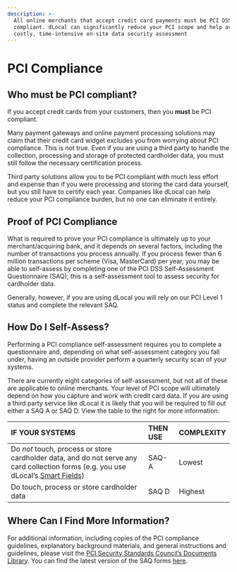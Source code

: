 ```yaml
---
description: >-
  All online merchants that accept credit card payments must be PCI DSS
  compliant. dLocal can significantly reduce your PCI scope and help avoid a
  costly, time-intensive on-site data security assessment
---
```


# PCI Compliance

## **Who must be PCI compliant?**

If you accept credit cards from your customers, then you **must** be PCI compliant.

Many payment gateways and online payment processing solutions may claim that their credit card widget excludes you from worrying about PCI compliance. This is not true. Even if you are using a third party to handle the collection, processing and storage of protected cardholder data, you must still follow the necessary certification process.

Third party solutions allow you to be PCI compliant with much less effort and expense than if you were processing and storing the card data yourself, but you still have to certify each year. Companies like dLocal can help reduce your PCI compliance burden, but no one can eliminate it entirely.

## **Proof of PCI Compliance**

What is required to prove your PCI compliance is ultimately up to your merchant/acquiring bank, and it depends on several factors, including the number of transactions you process annually. If you process fewer than 6 million transactions per scheme \(Visa, MasterCard\) per year, you may be able to self-assess by completing one of the PCI DSS Self-Assessment Questionnaire \(SAQ\); this is a self-assessment tool to assess security for cardholder data. 

Generally, however, if you are using dLocal you will rely on our PCI Level 1 status and complete the relevant SAQ.

## **How Do I Self-Assess?**

Performing a PCI compliance self-assessment requires you to complete a questionnaire and, depending on what self-assessment category you fall under, having an outside provider perform a quarterly security scan of your systems.

There are currently eight categories of self-assessment, but not all of these are applicable to online merchants. Your level of PCI scope will ultimately depend on how you capture and work with credit card data. If you are using a third party service like dLocal it is likely that you will be required to fill out either a SAQ A or SAQ D. View the table to the right for more information:

| IF YOUR SYSTEMS | THEN USE  | COMPLEXITY |
| :--- | :--- | :--- |
| Do _not_ touch, process or store cardholder data, and do not serve any card collection forms \(e.g. you use dLocal’s [Smart Fields](../products/smart-fields/)\) | SAQ-A | Lowest |
| Do touch, process or store cardholder data | SAQ D | Highest |

## **Where Can I Find More Information?**

For additional information, including copies of the PCI compliance guidelines, explanatory background materials, and general instructions and guidelines, please visit the [PCI Security Standards Council’s Documents Library](https://www.pcisecuritystandards.org/document_library). You can find the latest version of the SAQ forms [here](https://www.pcisecuritystandards.org/document_library?category=saqs).

